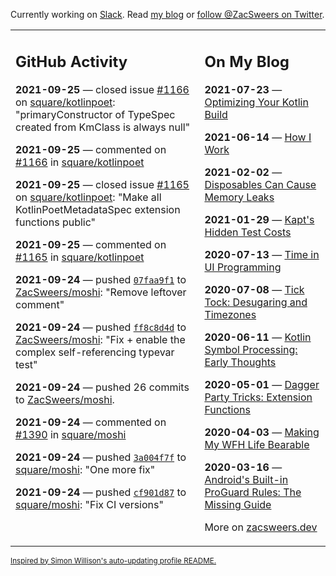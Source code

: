Currently working on [Slack](https://slack.com/). Read [my blog](https://zacsweers.dev/) or [follow @ZacSweers on Twitter](https://twitter.com/ZacSweers).

<table><tr><td valign="top" width="60%">

## GitHub Activity
<!-- githubActivity starts -->
**2021-09-25** — closed issue [#1166](https://api.github.com/repos/square/kotlinpoet/issues/1166) on [square/kotlinpoet](https://api.github.com/repos/square/kotlinpoet): "primaryConstructor of TypeSpec created from KmClass is always null"

**2021-09-25** — commented on [#1166](https://github.com/square/kotlinpoet/issues/1166#issuecomment-927139333) in [square/kotlinpoet](https://api.github.com/repos/square/kotlinpoet)

**2021-09-25** — closed issue [#1165](https://api.github.com/repos/square/kotlinpoet/issues/1165) on [square/kotlinpoet](https://api.github.com/repos/square/kotlinpoet): "Make all KotlinPoetMetadataSpec extension functions public"

**2021-09-25** — commented on [#1165](https://github.com/square/kotlinpoet/issues/1165#issuecomment-927134866) in [square/kotlinpoet](https://api.github.com/repos/square/kotlinpoet)

**2021-09-24** — pushed [`07faa9f1`](https://github.com/ZacSweers/moshi/commit/07faa9f1905d6b71c179bb19c5b7eb268a4160bf) to [ZacSweers/moshi](https://api.github.com/repos/ZacSweers/moshi): "Remove leftover comment"

**2021-09-24** — pushed [`ff8c8d4d`](https://github.com/ZacSweers/moshi/commit/ff8c8d4d1aacd2e8a28816f4fd50605194ad61c8) to [ZacSweers/moshi](https://api.github.com/repos/ZacSweers/moshi): "Fix + enable the complex self-referencing typevar test"

**2021-09-24** — pushed 26 commits to [ZacSweers/moshi](https://api.github.com/repos/ZacSweers/moshi).

**2021-09-24** — commented on [#1390](https://github.com/square/moshi/pull/1390#issuecomment-926877042) in [square/moshi](https://api.github.com/repos/square/moshi)

**2021-09-24** — pushed [`3a004f7f`](https://github.com/square/moshi/commit/3a004f7fd8ec18c819a92afcd42fb59a6ee73191) to [square/moshi](https://api.github.com/repos/square/moshi): "One more fix"

**2021-09-24** — pushed [`cf901d87`](https://github.com/square/moshi/commit/cf901d87fe47bf7a9fa7447b1acf1de9578bf8e6) to [square/moshi](https://api.github.com/repos/square/moshi): "Fix CI versions"
<!-- githubActivity ends -->
</td><td valign="top" width="40%">

## On My Blog
<!-- blog starts -->
**2021-07-23** — [Optimizing Your Kotlin Build](https://www.zacsweers.dev/optimizing-your-kotlin-build/)

**2021-06-14** — [How I Work](https://www.zacsweers.dev/how-i-work/)

**2021-02-02** — [Disposables Can Cause Memory Leaks](https://www.zacsweers.dev/disposables-can-cause-memory-leaks/)

**2021-01-29** — [Kapt's Hidden Test Costs](https://www.zacsweers.dev/kapts-hidden-test-costs/)

**2020-07-13** — [Time in UI Programming](https://www.zacsweers.dev/time-in-ui/)

**2020-07-08** — [Tick Tock: Desugaring and Timezones](https://www.zacsweers.dev/ticktock-desugaring-timezones/)

**2020-06-11** — [Kotlin Symbol Processing: Early Thoughts](https://www.zacsweers.dev/kotlin-symbol-processor-early-thoughts/)

**2020-05-01** — [Dagger Party Tricks: Extension Functions](https://www.zacsweers.dev/dagger-party-tricks-extension-functions/)

**2020-04-03** — [Making My WFH Life Bearable](https://www.zacsweers.dev/making-wfh-life-bearable/)

**2020-03-16** — [Android's Built-in ProGuard Rules: The Missing Guide](https://www.zacsweers.dev/android-proguard-rules/)
<!-- blog ends -->
More on [zacsweers.dev](https://zacsweers.dev/)
</td></tr></table>

<sub><a href="https://simonwillison.net/2020/Jul/10/self-updating-profile-readme/">Inspired by Simon Willison's auto-updating profile README.</a></sub>